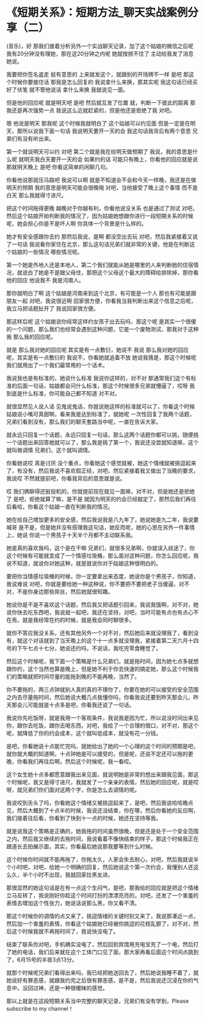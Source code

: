 # 《短期关系》：短期方法_聊天实战案例分享（二）

(音乐)，好 那我们接着分析另外一个实战聊天记录，加了这个姑娘的微信之后呢 我有20分钟没有理她，那在这20分钟之内呢 她就按捺不住了 主动给我发了消息 她说。

我要把你签名盗走 挺有意思的 上来就发这个，就跟别的开场牌不一样 是吧 那这个时候你要接住话 那我是怎么回复的 我说拿什么来换，那其实呢 我这句话已经买好了伏笔 就不管他说话 拿什么来换 我就说见一面。

但是他的回应呢 就是明天吧 是吧 然后就互发了位置 就，判断一下彼此的距离 那我还是再次强势一点 我说这么近就赶紧的，但是他还是拒绝了我 对吧。

嗯 他说是明天 那我呢 这个时候我就明白了 这个姑娘可以约见面 但是一定是在明天，那所以说我下面一句话 我说明天要开一天的会 我这句话我背后有两个意思 兄弟们有没有听出来。

第一个就说明天可以约 对吧 第二个就是我在给明天做预期了 我说，我的意思是什么呢 就明天我白天要开一天的会 如果约的话 可能只有晚上，你看他的回应就是说 那就明天晚上 是吧 你看这简单的闲聊几句。

你看他说那就压马路吧 我说可以啊 就是不知道会不会和今天一样晚，我还是在做明天的预期 我的意思是明天可能会很晚哦 对吧，当他接受了晚上这个事情 而不是白天 那么我就得寸进尺。

把这个时间拖得更晚 越晚对于你越有利，你看他说没关系 也是通过了测试 对吧，然后这个姑娘开始判断我的情况了，因为姑娘她想跟你进行一段短期关系的时候呢，她会担心你是不是坏人啊 你具体一个背景是什么样的。

她才有安全感跟你去约 那然后我说，是啊 都没空出去玩 对吧，然后我紧接着又说了一句话 我说看你家住在北京，那么这句话兄弟们就非常的关键，他是在判断这个姑娘的一些情况 哪些情况呢。

第一个她是外地人还是本地人，第二个我们就能从她是哪里的人来判断她的住宿情况，就说白了她是不是跟父母住，那把这个父母这个最大的障碍给排除掉，那你看他的回应 他说我不 我是河南人。

那你就明白了啊 这个姑娘是河南来到这个北京，有可能是一个人 那也有可能是跟朋友一起 对吧，我说很近啊 回家很方便，你看我当我判断出来这个信息之后呢，我立马把话题扯开了 我说回家很方便。

那这样后呢 这个姑娘说你经常这样约女孩子出去玩吗，那这个呢 是其实一个很傻的一个问题，那么我们也经常会遇到这种问题，它是一个废物测试，那我对于这种 我 那么我的回应呢。

就是 那么我对她的回应呢 其实是有一点敷衍，她说不 我说 那么我对她的回应呢，其实是有一点敷衍的 我说不，你看她就追着不放 她说我猜是，那这个时候呢 我们就用出了一个我们最常用的一个话术。

我说我也是有标准的，她说什么标准 我说你这样的，对不对 那通常我们这个有标准的后面一句话，姑娘都会问什么标准，那这个时候很多兄弟就懵逼了，哎呀 我到底是什么标准，你可能自己都不知道 对不对。

就很显然见人说人话 见鬼说鬼话，你就说她这样的标准就可以了，你看这个时候姑娘说小嘴可真甜啊，看来我是达到标准了，就她呢 一次性回复了我两个话题，兄弟们看到没有，那么我们的聊天套路当中呢，一直在告诉大家。

就永远只回复一个话题，永远只回复一句话，那么这两个话题你都可以挑，随便挑一个话题出来回答她就可以了，那么我是挑了第一个，我说还没尝就知道嘛，这个就叫做调情 兄弟们，这个就叫调情。

你看她说哎 真是讨厌 没个重点，你看她这个感觉就被，她这个情绪就被挑逗起来了，有没有，然后我说不喜欢假正经，对吧，然后紧接着我又做出了当晚的要求，我说哎 不然就提前吧，你看我背后的意思就是说。

哎 我们俩聊得还挺投机的，你就提前现在就见一面嘛，对不对，但是她还是拒绝了 是吧，拒绝就算了嘛，是不是 就因为明天的约会已经敲定了，那然后我们再往后看哈，你看这个姑娘一直在判断我的情况。

她在给自己增加更多的安全感，然后我说我是八九年了，她说她是九二年，我说要喊哥 是不是，但是她并没有搭理我这句话，她反而呢，她的心思在另外一件事情上，她说 你说一个男孩子十天半个月都不主动联系我。

她是真的喜欢我吗，这个是在干嘛 兄弟们，就很多兄弟啊，你就误入歧途了，你这个时候有可能就变成了一个情感垃圾桶，那么面对这种问题，你怎么回应呢，我说不知道，就说你对她这种，就是就说你对于姑娘这种很明白的。

要把你当情感垃圾桶的时候，你一定要拿出来态度，她说你是个男孩子，你知道，我说难说 对吧，你就是要给她一种这种说，你不要把不要把老子当傻逼，对不对，不是你身边那些屌丝，然后她就很知趣。

她说你是不是不喜欢这个话题，然后我又把话题引回来，我说我饿啊，对不对，她说你快去吃东西吧，我说就一起吧，我还在坚持，对吧，当时可能有点也有点心不在焉，就是我经常在约的时候，就是我会同时聊很多。

就你不答应我没关系，还有其他另外一个对不对，然后她后来就没理我了，看到没有，就这个对话就到了当天晚上的这个十一点多就没理我，紧接着第二天六月十四号的下午七点十七分，她说还约吗，不说话，我吃完零食睡觉了。

然后这个时候呢，我下面一个策略是什么兄弟们，就是拖时间，因为她七点多就想跟你约，这个当然也算是晚上，但是她不利于你去快速的搞定她，那么这个时候我们的策略就把时间尽量的能拖到晚的不能再晚，当然了。

你不要拖的，两三点钟就别人真的真的不理你了，你要在她的可以接受的安全范围之内去尽量拖时间，然后她说大概几点我懂你吗，你看我说还要到昨天那会儿，昨天那会儿可能就是十点多是吧，你看我还说了一句话。

我说你先吃饭呀，就是我用一个客观条件，我说我是因为忙，所以说没时间出来见你，跟你去吃饭，跟你去喝东西，对吧，我给了一个合理的借口，对不对，那这个呢，就降低了你的约会成本，这个就叫低成本，就没有花一分钱。

是吧，你看她说十点能忙完吗，就她给出了她的一个心理的这个时间的预期是吧，就你就大概的知道啊，十点钟她是可以接受的，但是呢，还说不定还可以拖的更晚，你看我们再往后啊，然后这个时候呢，我一看哎。

这个女生她十点多都愿意跟我出来见面，就说明她是非常的想出来跟我见面，那这个时候呢，我又是得寸进尺，我就发了一个亲亲的表情，然后她的回应呢，就是哎呀，就兄弟们你们面对这两个字，你是怎么去调情的呢。

我说咬到舌头了吗，你看她这个情绪又被挑逗起来了，是吧，然后我说哈哈晚点见，然后大概到了十点半的时候，我说还没结束，你在哪，然后你看她的反应啊，我们接着往后看，你看到了快到十一点的时候，她还在坚持等我。

就是说我这个策略是正确的，她我拖的时间虽然很晚，但是还是处于一个安全范围之内，然后我又继续的去拖时间，我说看着不像快结束的样子，那这个时候我正在跟道长去拍展示面，其实，你看最后她说那我要等到什么时候。

这个时候你时间就不能再拖了，你拖太久，人家会失去耐心，对吧，然后我就说半个小时吧，对吧，给她一个明确的回复，然后她说这个第一次约会，我懂别人还这么久，半个小时不出现，我就回家拉黑友进。

那很显然的她这句话是在有一点这个生闷气，是吧，那我给的回应就是把这个情绪立马反转了，我说刚好你趁这个时间打扮的漂漂亮亮的，对吧，还发了一个害羞的表情去增加这个性张力，她说话说那么黑，你又看不清。

那这个时候你的调情的点又来了，挑逗情绪的关键时刻又来了，我说那凑近一点，然后加一个害羞的表情，你看这个姑娘她已经被你挑逗的花枝乱颤了，对不对，然后这个时候我就不再拖时间了，我说快没电了。

结束了联系你对吧，手机确实没电了，然后回到宾馆用充电宝充了一个电，然后打了她的电话，我们后来就在这个工体门口见了面，那大家再看后面这个时间点跳到了，6月15号的半夜3点13分。

就那个时候呢兄弟们看得出来吗，我已经把她送回去了，然后她说我睡不着了，就她说好有罪恶感，就跟我约完之后很有罪恶感，是不是，然后我说还沉浸在你的气息中，没回过神，还是一种很暧昧的感觉。

那以上就是在这段短期关系当中完整的聊天记录，兄弟们有没有学到，Please subscribe to my channel！

